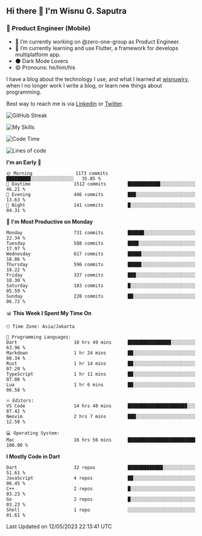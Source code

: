 ## Hi there 👋 I'm Wisnu G. Saputra

### :mobile_phone_off: Product Engineer (Mobile)

- 🔭 I’m currently working on @zero-one-group as Product Engineer.
- 🌱 I’m currently learning and use Flutter, a framework for develops multiplatform app.
- 🌑 Dark Mode Lovers
- 😄 Pronouns: he/him/his

I have a blog about the technology I use, and what I learned at [wisnuwiry](https://wisnuwiry.space/), when I no longer work I write a blog, or learn new things about programming.

Best way to reach me is via [Linkedin](https://www.linkedin.com/in/wisnu-saputra/) or [Twitter](https://twitter.com/wisnuwiry).

![GitHub Streak](https://streak-stats.demolab.com?user=wisnuwiry&theme=dark&hide_border=true)

![My Skills](https://skillicons.dev/icons?i=dart,flutter,kotlin,swift,js,css,neovim,git,linux&perline=5)

<!--START_SECTION:waka-->
![Code Time](http://img.shields.io/badge/Code%20Time-438%20hrs%2050%20mins-blue)

![Lines of code](https://img.shields.io/badge/From%20Hello%20World%20I%27ve%20Written-4.6%20million%20lines%20of%20code-blue)

**I'm an Early 🐤** 

```text
🌞 Morning                1173 commits        █████████░░░░░░░░░░░░░░░░   35.85 % 
🌆 Daytime                1512 commits        ████████████░░░░░░░░░░░░░   46.21 % 
🌃 Evening                446 commits         ███░░░░░░░░░░░░░░░░░░░░░░   13.63 % 
🌙 Night                  141 commits         █░░░░░░░░░░░░░░░░░░░░░░░░   04.31 % 
```
📅 **I'm Most Productive on Monday** 

```text
Monday                   731 commits         ██████░░░░░░░░░░░░░░░░░░░   22.34 % 
Tuesday                  588 commits         ████░░░░░░░░░░░░░░░░░░░░░   17.97 % 
Wednesday                617 commits         █████░░░░░░░░░░░░░░░░░░░░   18.86 % 
Thursday                 596 commits         █████░░░░░░░░░░░░░░░░░░░░   18.22 % 
Friday                   337 commits         ███░░░░░░░░░░░░░░░░░░░░░░   10.30 % 
Saturday                 183 commits         █░░░░░░░░░░░░░░░░░░░░░░░░   05.59 % 
Sunday                   220 commits         ██░░░░░░░░░░░░░░░░░░░░░░░   06.72 % 
```


📊 **This Week I Spent My Time On** 

```text
🕑︎ Time Zone: Asia/Jakarta

💬 Programming Languages: 
Dart                     10 hrs 49 mins      ████████████████░░░░░░░░░   63.96 % 
Markdown                 1 hr 24 mins        ██░░░░░░░░░░░░░░░░░░░░░░░   08.34 % 
Rust                     1 hr 14 mins        ██░░░░░░░░░░░░░░░░░░░░░░░   07.29 % 
TypeScript               1 hr 11 mins        ██░░░░░░░░░░░░░░░░░░░░░░░   07.08 % 
Lua                      1 hr 6 mins         ██░░░░░░░░░░░░░░░░░░░░░░░   06.58 % 

🔥 Editors: 
VS Code                  14 hrs 48 mins      ██████████████████████░░░   87.42 % 
Neovim                   2 hrs 7 mins        ███░░░░░░░░░░░░░░░░░░░░░░   12.58 % 

💻 Operating System: 
Mac                      16 hrs 56 mins      █████████████████████████   100.00 % 
```

**I Mostly Code in Dart** 

```text
Dart                     32 repos            █████████████░░░░░░░░░░░░   51.61 % 
JavaScript               4 repos             ██░░░░░░░░░░░░░░░░░░░░░░░   06.45 % 
C++                      2 repos             █░░░░░░░░░░░░░░░░░░░░░░░░   03.23 % 
Go                       2 repos             █░░░░░░░░░░░░░░░░░░░░░░░░   03.23 % 
Shell                    1 repo              ░░░░░░░░░░░░░░░░░░░░░░░░░   01.61 % 
```




 Last Updated on 12/05/2023 22:13:41 UTC
<!--END_SECTION:waka-->
